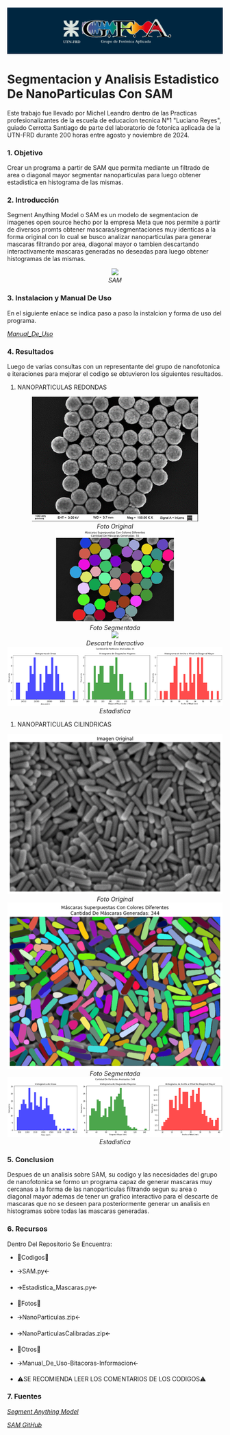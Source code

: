 ![](img/GFA-logo1.png)

# Segmentacion y Analisis Estadistico De NanoParticulas Con SAM 

Este trabajo fue llevado por Michel Leandro dentro de las Practicas profesionalizantes de la escuela de educacion tecnica N°1 "Luciano Reyes", guiado Cerrotta Santiago de parte del laboratorio de fotonica aplicada de la UTN-FRD durante 200 horas entre agosto y noviembre de 2024.

### 1. Objetivo

Crear un programa a partir de SAM que permita mediante un filtrado de area o diagonal mayor segmentar nanoparticulas para luego obtener estadistica en histograma de las mismas.

### 2. Introducción

Segment Anything Model o SAM es un modelo de segmentacion de imagenes open source hecho por la empresa Meta que nos permite a partir de diversos promts obtener mascaras/segmentaciones muy identicas a la forma original con lo cual se busco analizar nanoparticulas para generar mascaras filtrando por area, diagonal mayor o tambien descartando interactivamente mascaras generadas no deseadas para luego obtener histogramas de las mismas.

<div align="center">
	<img src="/img/0.gif">
</div>
<div align="center">
	<em> SAM </em>
</div>
	
### 3. Instalacion y Manual De Uso

En el siguiente enlace se indica paso a paso la instalcion y forma de uso del programa.

_[Manual_De_Uso](https://github.com/Leandrituw/Segmentacion-Y-Analisis-Estadistico-De-NanoParticulas-Con-SAM/blob/main/Otros/Manual_De_Uso_SAM.pdf)_

### 4. Resultados

Luego de varias consultas con un representante del grupo de nanofotonica e iteraciones para mejorar el codigo se obtuvieron los siguientes resultados.

1. NANOPARTICULAS REDONDAS

<div align="center">
	<img src="/img/1.png">
</div>
<div align="center">
	<em> Foto Original </em>
</div>

<div align="center">
	<img src="/img/2.png">
</div>
<div align="center">
	<em> Foto Segmentada </em>
</div>

<div align="center">
	<img src="/img/Descarte.gif">
</div>
<div align="center">
	<em> Descarte Interactivo </em>
</div>

<div align="center">
	<img src="/img/3.png">
</div>
<div align="center">
	<em> Estadistica </em>
</div>


1. NANOPARTICULAS CILINDRICAS

<div align="center">
	<img src="/img/4.png">
</div>
<div align="center">
	<em> Foto Original </em>
</div>

<div align="center">
	<img src="/img/5.png">
</div>
<div align="center">
	<em> Foto Segmentada </em>
</div>

<div align="center">
	<img src="/img/6.png">
</div>
<div align="center">
	<em> Estadistica </em>
</div>

### 5. Conclusion 

Despues de un analisis sobre SAM, su codigo y las necesidades del grupo de nanofotonica se formo un programa capaz de generar mascaras muy cercanas a la forma de las nanoparticulas filtrando segun su area o diagonal mayor ademas de tener un grafico interactivo para el descarte de mascaras que no se deseen para posteriormente generar un analisis en histogramas sobre todas las mascaras generadas.

### 6. Recursos 

Dentro Del Repositorio Se Encuentra: 
* 📂Codigos📂 
* 🡪SAM.py🡨
* 🡪Estadistica_Mascaras.py🡨
* 📂Fotos📂
* 🡪NanoParticulas.zip🡨
* 🡪NanoParticulasCalibradas.zip🡨
* 📂Otros📂
* 🡪Manual_De_Uso-Bitacoras-Informacion🡨
  
* ⚠️SE RECOMIENDA LEER LOS COMENTARIOS DE LOS CODIGOS⚠️

### 7. Fuentes

_[Segment Anything Model](https://segment-anything.com/)_

_[SAM GitHub](https://github.com/facebookresearch/segment-anything)_
